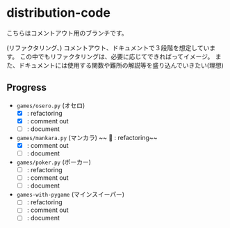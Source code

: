 # distribution-code

こちらはコメントアウト用のブランチです。

(リファクタリング、) コメントアウト、ドキュメントで３段階を想定しています。
この中でもリファクタリングは、必要に応じてできればってイメージ。
また、ドキュメントには使用する関数や難所の解説等を盛り込んでいきたい(理想)

## Progress

- `games/osero.py` (オセロ)
  - [x] : refactoring
  - [x] : comment out
  - [ ] : document

- `games/mankara.py` (マンカラ)
~~ 🔳 : refactoring~~
  - [x] : comment out
  - [ ] : document

- `games/poker.py` (ポーカー)
  - [ ] : refactoring
  - [ ] : comment out
  - [ ] : document

- `games-with-pygame` (マインスイーパー)
  - [ ] : refactoring
  - [ ] : comment out
  - [ ] : document